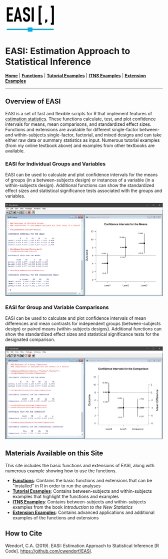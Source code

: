 ![EASI Logo](easiLogo.jpg)
# EASI: Estimation Approach to Statistical Inference

[**Home**](https://github.com/cwendorf/EASI/) | 
[**Functions**](https://github.com/cwendorf/EASI/tree/master/A-Functions) | 
[**Tutorial Examples**](https://github.com/cwendorf/EASI/tree/master/B-TutorialExamples) | 
[**ITNS Examples**](https://github.com/cwendorf/EASI/tree/master/C-ITNSExamples) | 
[**Extension Examples**](https://github.com/cwendorf/EASI/tree/master/D-ExtensionExamples)

---

## Overview of EASI

EASI is a set of fast and flexible scripts for R that implement features of [estimation statistics](https://en.wikipedia.org/wiki/Estimation_statistics "Estimation Stats on Wikipedia"). These functions calculate, test, and plot confidence intervals for means, mean comparisons, and standardized effect sizes. Functions and extensions are available for different single-factor between- and within-subjects single-factor, factorial, and mixed designs and can take either raw data or summary statistics as input. Numerous tutorial examples (from my online textbook above) and examples from other textbooks are available.

### EASI for Individual Groups and Variables

EASI can be used to calculate and plot confidence intervals for the means of groups (in a between-subjects design) or instances of a variable (in a within-subjects design). Additional functions can show the standardized effect sizes and statistical significance tests associated with the groups and variables.

![EASI Means Screenshot](easiMeans.jpg)

### EASI for Group and Variable Comparisons

EASI can be used to calculate and plot confidence intervals of mean differences and mean contrasts for independent groups (between-subjects design) or paired means (within-subjects designs). Additional functions can show the standardized effect sizes and statistical significance tests for the designated comparison. 

![EASI Difference Screenshot](easiDifference.jpg)

## Materials Available on this Site

This site includes the basic functions and extensions of EASI, along with numerous example showing how to use the functions.

- [**Functions**](./A-Functions): Contains the basic functions and extensions that can be "installed" in R in order to run the analyses
- [**Tutorial Examples**](./B-TutorialExamples): Contains between-subjects and within-subjects examples that highlight the functions and examples
- [**ITNS Examples**](./C-ITNSExamples): Contains between-subjects and within-subjects examples from the book _Introduction to the New Statistics_
- [**Extension Examples**](./D-ExtensionExamples): Contains advanced applications and additional examples of the functions and extensions

## How to Cite

Wendorf, C.A. (2019). EASI: Estimation Approach to Statistical Inference [R Code]. https://github.com/cwendorf/EASI.
